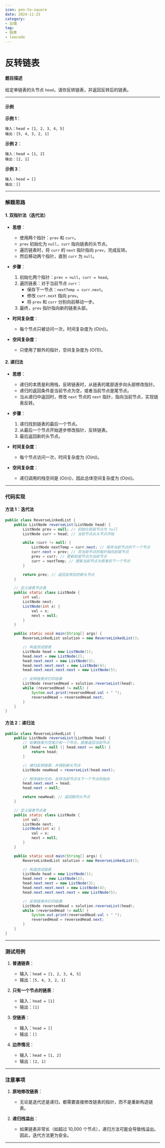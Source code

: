 ```yaml
---
icon: pen-to-square
date: 2024-11-25
category:
- 后端
tag:
- 链表
- leecode
---
```

# 反转链表

#### 题目描述

给定单链表的头节点 `head`，请你反转链表，并返回反转后的链表。

---

#### 示例

**示例 1**：

```
输入：head = [1, 2, 3, 4, 5]
输出：[5, 4, 3, 2, 1]
```

**示例 2**：

```
输入：head = [1, 2]
输出：[2, 1]
```

**示例 3**：

```
输入：head = []
输出：[]
```

---

### 解题思路

#### 1. 双指针法（迭代法）

- **思想**：
    - 使用两个指针：`prev` 和 `curr`。
    - `prev` 初始化为 `null`，`curr` 指向链表的头节点。
    - 遍历链表时，将 `curr` 的 `next` 指针指向 `prev`，完成反转。
    - 然后移动两个指针，直到 `curr` 为 `null`。

- **步骤**：
    1. 初始化两个指针：`prev = null`，`curr = head`。
    2. 遍历链表：对于当前节点 `curr`：
        - 保存下一节点：`nextTemp = curr.next`。
        - 修改 `curr.next` 指向 `prev`。
        - 将 `prev` 和 `curr` 分别向前移动一步。
    3. 最终，`prev` 指针指向新的链表头部。

- **时间复杂度**：
    - 每个节点只被访问一次，时间复杂度为 \(O(n)\)。
- **空间复杂度**：
    - 只使用了额外的指针，空间复杂度为 \(O(1)\)。

#### 2. 递归法

- **思想**：
    - 递归的本质是利用栈，反转链表时，从链表的尾部逐步向头部修改指针。
    - 递归的返回条件是当前节点为空，或者当前节点是尾节点。
    - 当从递归中返回时，修改 `next` 节点的 `next` 指针，指向当前节点，实现链表反转。

- **步骤**：
    1. 递归找到链表的最后一个节点。
    2. 从最后一个节点开始逐步修改指针，反转链表。
    3. 最后返回新的头节点。

- **时间复杂度**：
    - 每个节点访问一次，时间复杂度为 \(O(n)\)。
- **空间复杂度**：
    - 递归调用的栈空间是 \(O(n)\)，因此总体空间复杂度为 \(O(n)\)。

---

### 代码实现

#### 方法 1：迭代法

```java
public class ReverseLinkedList {
    public ListNode reverseList(ListNode head) {
        ListNode prev = null; // 初始化前驱节点为 null
        ListNode curr = head; // 当前节点从头节点开始

        while (curr != null) {
            ListNode nextTemp = curr.next; // 保存当前节点的下一个节点
            curr.next = prev; // 将当前节点的指针指向前驱节点
            prev = curr; // 更新前驱节点为当前节点
            curr = nextTemp; // 更新当前节点为原来的下一个节点
        }

        return prev; // 返回反转后的新头节点
    }

    // 定义链表节点类
    public static class ListNode {
        int val;
        ListNode next;
        ListNode(int x) {
            val = x;
            next = null;
        }
    }

    public static void main(String[] args) {
        ReverseLinkedList solution = new ReverseLinkedList();

        // 构造测试链表
        ListNode head = new ListNode(1);
        head.next = new ListNode(2);
        head.next.next = new ListNode(3);
        head.next.next.next = new ListNode(4);
        head.next.next.next.next = new ListNode(5);

        // 反转链表并打印结果
        ListNode reversedHead = solution.reverseList(head);
        while (reversedHead != null) {
            System.out.print(reversedHead.val + " ");
            reversedHead = reversedHead.next;
        }
    }
}
```

#### 方法 2：递归法

```java
public class ReverseLinkedList {
    public ListNode reverseList(ListNode head) {
        // 如果链表为空或只有一个节点，直接返回当前节点
        if (head == null || head.next == null) {
            return head;
        }

        // 递归反转链表，并得到新头节点
        ListNode newHead = reverseList(head.next);

        // 修改指针方向，反转当前节点与下一个节点的指向
        head.next.next = head;
        head.next = null;

        return newHead; // 返回新的头节点
    }

    // 定义链表节点类
    public static class ListNode {
        int val;
        ListNode next;
        ListNode(int x) {
            val = x;
            next = null;
        }
    }

    public static void main(String[] args) {
        ReverseLinkedList solution = new ReverseLinkedList();

        // 构造测试链表
        ListNode head = new ListNode(1);
        head.next = new ListNode(2);
        head.next.next = new ListNode(3);
        head.next.next.next = new ListNode(4);
        head.next.next.next.next = new ListNode(5);

        // 反转链表并打印结果
        ListNode reversedHead = solution.reverseList(head);
        while (reversedHead != null) {
            System.out.print(reversedHead.val + " ");
            reversedHead = reversedHead.next;
        }
    }
}
```

---

### 测试用例

1. **普通链表**：
    - 输入：`head = [1, 2, 3, 4, 5]`
    - 输出：`[5, 4, 3, 2, 1]`

2. **只有一个节点的链表**：
    - 输入：`head = [1]`
    - 输出：`[1]`

3. **空链表**：
    - 输入：`head = []`
    - 输出：`[]`

4. **边界情况**：
    - 输入：`head = [1, 2]`
    - 输出：`[2, 1]`

---

### 注意事项

1. **原地修改链表**：
    - 无论是迭代还是递归，都需要直接修改链表的指针，而不是重新构造链表。

2. **递归栈溢出**：
    - 如果链表非常长（如超过 10,000 个节点），递归方法可能会导致栈溢出。因此，迭代方法更为安全。

---
